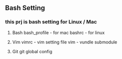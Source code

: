 ## Bash Setting

### this prj is bash setting for Linux / Mac 

1. Bash
	bash_profile - for mac
	bashrc - for linux

2. Vim
	vimrc - vim setting file
	vim - vundle submodule

3. Git
	git global config

